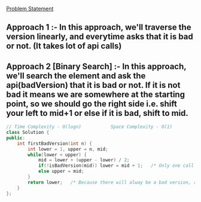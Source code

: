 [Problem Statement](https://leetcode.com/problems/first-bad-version)

## Approach 1 :- In this approach, we'll traverse the version linearly, and everytime asks that it is bad or not. (It takes lot of api calls)

## Approach 2 [Binary Search] :- In this approach, we'll search the element and ask the api(badVersion) that it is bad or not. If it is not bad it means we are somewhere at the starting point, so we should go the right side i.e. shift your left to mid+1 or else if it is bad, shift to mid.

```cpp
// Time Complexity - O(logn)           Space Complexity - O(1)
class Solution {
public:
    int firstBadVersion(int n) {
        int lower = 1, upper = n, mid;
        while(lower < upper) {
            mid = lower + (upper - lower) / 2;
            if(!isBadVersion(mid)) lower = mid + 1;   /* Only one call to API */
            else upper = mid;
        }
        return lower;   /* Because there will alway be a bad version, return lower here */
    }
};
```
